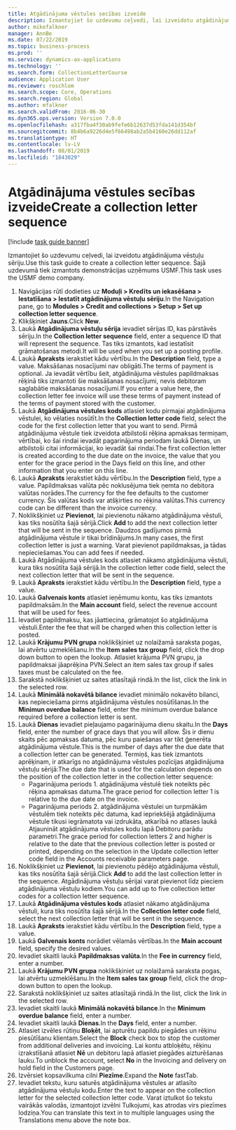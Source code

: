 ```yaml
---
title: Atgādinājuma vēstules secības izveide
description: Izmantojiet šo uzdevumu ceļvedi, lai izveidotu atgādinājuma vēstuļu sēriju.
author: mikefalkner
manager: AnnBe
ms.date: 07/22/2019
ms.topic: business-process
ms.prod: ''
ms.service: dynamics-ax-applications
ms.technology: ''
ms.search.form: CollectionLetterCourse
audience: Application User
ms.reviewer: roschlom
ms.search.scope: Core, Operations
ms.search.region: Global
ms.author: mfalkner
ms.search.validFrom: 2016-06-30
ms.dyn365.ops.version: Version 7.0.0
ms.openlocfilehash: a317fba4f30ab9fefe6b12637d53fda141d354bf
ms.sourcegitcommit: 8b4b6a9226d4e5f66498ab2a5b4160e26dd112af
ms.translationtype: HT
ms.contentlocale: lv-LV
ms.lasthandoff: 08/01/2019
ms.locfileid: "1843029"
---
```

# <a name="create-a-collection-letter-sequence"></a><span data-ttu-id="15d91-103">Atgādinājuma vēstules secības izveide</span><span class="sxs-lookup"><span data-stu-id="15d91-103">Create a collection letter sequence</span></span>

[!include [task guide banner](../../includes/task-guide-banner.md)]

<span data-ttu-id="15d91-104">Izmantojiet šo uzdevumu ceļvedi, lai izveidotu atgādinājuma vēstuļu sēriju.</span><span class="sxs-lookup"><span data-stu-id="15d91-104">Use this task guide to create a collection letter sequence.</span></span> <span data-ttu-id="15d91-105">Šajā uzdevumā tiek izmantots demonstrācijas uzņēmums USMF.</span><span class="sxs-lookup"><span data-stu-id="15d91-105">This task uses the USMF demo company.</span></span>

1. <span data-ttu-id="15d91-106">Navigācijas rūtī dodieties uz **Moduļi > Kredīts un iekasēšana > Iestatīšana > Iestatīt atgādinājuma vēstuļu sēriju**.</span><span class="sxs-lookup"><span data-stu-id="15d91-106">In the Navigation pane, go to **Modules > Credit and collections > Setup > Set up collection letter sequence**.</span></span>
2. <span data-ttu-id="15d91-107">Klikšķiniet **Jauns**.</span><span class="sxs-lookup"><span data-stu-id="15d91-107">Click **New**.</span></span>
3. <span data-ttu-id="15d91-108">Laukā **Atgādinājuma vēstuļu sērija** ievadiet sērijas ID, kas pārstāvēs sēriju.</span><span class="sxs-lookup"><span data-stu-id="15d91-108">In the **Collection letter sequence** field, enter a sequence ID that will represent the sequence.</span></span> <span data-ttu-id="15d91-109">Tas tiks izmantots, kad iestatīsit grāmatošanas metodi.</span><span class="sxs-lookup"><span data-stu-id="15d91-109">It will be used when you set up a posting profile.</span></span>
4. <span data-ttu-id="15d91-110">Laukā **Apraksts** ierakstiet kādu vērtību.</span><span class="sxs-lookup"><span data-stu-id="15d91-110">In the **Description** field, type a value.</span></span>  <span data-ttu-id="15d91-111">Maksāšanas nosacījumi nav obligāti.</span><span class="sxs-lookup"><span data-stu-id="15d91-111">The terms of payment is optional.</span></span> <span data-ttu-id="15d91-112">Ja ievadāt vērtību šeit, atgādinājuma vēstules papildmaksas rēķinā tiks izmantoti šie maksāšanas nosacījumi, nevis debitoram saglabātie maksāšanas nosacījumi.</span><span class="sxs-lookup"><span data-stu-id="15d91-112">If you enter a value here, the collection letter fee invoice will use these terms of payment instead of the terms of payment stored with the customer.</span></span>  
5. <span data-ttu-id="15d91-113">Laukā **Atgādinājuma vēstules kods** atlasiet kodu pirmajai atgādinājuma vēstulei, ko vēlaties nosūtīt.</span><span class="sxs-lookup"><span data-stu-id="15d91-113">In the **Collection letter code** field, select the code for the first collection letter that you want to send.</span></span> <span data-ttu-id="15d91-114">Pirmā atgādinājuma vēstule tiek izveidota atbilstoši rēķina apmaksas termiņam, vērtībai, ko šai rindai ievadāt pagarinājuma periodam laukā Dienas, un atbilstoši citai informācijai, ko ievadāt šai rindai.</span><span class="sxs-lookup"><span data-stu-id="15d91-114">The first collection letter is created according to the due date on the invoice, the value that you enter for the grace period in the Days field on this line, and other information that you enter on this line.</span></span>  
6. <span data-ttu-id="15d91-115">Laukā **Apraksts** ierakstiet kādu vērtību.</span><span class="sxs-lookup"><span data-stu-id="15d91-115">In the **Description** field, type a value.</span></span> <span data-ttu-id="15d91-116">Papildmaksas valūta pēc noklusējuma tiek ņemta no debitora valūtas norādes.</span><span class="sxs-lookup"><span data-stu-id="15d91-116">The currency for the fee defaults to the customer currency.</span></span> <span data-ttu-id="15d91-117">Šis valūtas kods var atšķirties no rēķina valūtas.</span><span class="sxs-lookup"><span data-stu-id="15d91-117">This currency code can be different than the invoice currency.</span></span>  
7. <span data-ttu-id="15d91-118">Noklikšķiniet uz **Pievienot**, lai pievienotu nākamo atgādinājuma vēstuli, kas tiks nosūtīta šajā sērijā.</span><span class="sxs-lookup"><span data-stu-id="15d91-118">Click **Add** to add the next collection letter that will be sent in the sequence.</span></span> <span data-ttu-id="15d91-119">Daudzos gadījumos pirmā atgādinājuma vēstule ir tikai brīdinājums.</span><span class="sxs-lookup"><span data-stu-id="15d91-119">In many cases, the first collection letter is just a warning.</span></span> <span data-ttu-id="15d91-120">Varat pievienot papildmaksas, ja tādas nepieciešamas.</span><span class="sxs-lookup"><span data-stu-id="15d91-120">You can add fees if needed.</span></span>  
8. <span data-ttu-id="15d91-121">Laukā Atgādinājuma vēstules kods atlasiet nākamo atgādinājuma vēstuli, kura tiks nosūtīta šajā sērijā.</span><span class="sxs-lookup"><span data-stu-id="15d91-121">In the collection letter code field, select the next collection letter that will be sent in the sequence.</span></span>
9. <span data-ttu-id="15d91-122">Laukā **Apraksts** ierakstiet kādu vērtību.</span><span class="sxs-lookup"><span data-stu-id="15d91-122">In the **Description** field, type a value.</span></span>
10. <span data-ttu-id="15d91-123">Laukā **Galvenais konts** atlasiet ieņēmumu kontu, kas tiks izmantots papildmaksām.</span><span class="sxs-lookup"><span data-stu-id="15d91-123">In the **Main account** field, select the revenue account that will be used for fees.</span></span>
11. <span data-ttu-id="15d91-124">Ievadiet papildmaksu, kas jāattiecina, grāmatojot šo atgādinājuma vēstuli.</span><span class="sxs-lookup"><span data-stu-id="15d91-124">Enter the fee that will be charged when this collection letter is posted.</span></span>
12. <span data-ttu-id="15d91-125">Laukā **Krājumu PVN grupa** noklikšķiniet uz nolaižamā saraksta pogas, lai atvērtu uzmeklēšanu.</span><span class="sxs-lookup"><span data-stu-id="15d91-125">In the **Item sales tax group** field, click the drop down button to open the lookup.</span></span> <span data-ttu-id="15d91-126">Atlasiet krājuma PVN grupu, ja papildmaksai jāaprēķina PVN.</span><span class="sxs-lookup"><span data-stu-id="15d91-126">Select an item sales tax group if sales taxes must be calculated on the fee.</span></span>  
13. <span data-ttu-id="15d91-127">Sarakstā noklikšķiniet uz saites atlasītajā rindā.</span><span class="sxs-lookup"><span data-stu-id="15d91-127">In the list, click the link in the selected row.</span></span>
14. <span data-ttu-id="15d91-128">Laukā **Minimālā nokavētā bilance** ievadiet minimālo nokavēto bilanci, kas nepieciešama pirms atgādinājuma vēstules nosūtīšanas.</span><span class="sxs-lookup"><span data-stu-id="15d91-128">In the **Minimun overdue balance** field, enter the minimum overdue balance required before a collection letter is sent.</span></span>
15. <span data-ttu-id="15d91-129">Laukā **Dienas** ievadiet pieļaujamo pagarinājuma dienu skaitu.</span><span class="sxs-lookup"><span data-stu-id="15d91-129">In the **Days** field, enter the number of grace days that you will allow.</span></span> <span data-ttu-id="15d91-130">Šis ir dienu skaits pēc apmaksas datuma, pēc kuru paiešanas var tikt ģenerēta atgādinājuma vēstule.</span><span class="sxs-lookup"><span data-stu-id="15d91-130">This is the number of days after the due date that a collection letter can be generated.</span></span> <span data-ttu-id="15d91-131">Termiņš, kas tiek izmantots aprēķinam, ir atkarīgs no atgādinājuma vēstules pozīcijas atgādinājuma vēstuļu sērijā:</span><span class="sxs-lookup"><span data-stu-id="15d91-131">The due date that is used for the calculation depends on the position of the collection letter in the collection letter sequence:</span></span>
    - <span data-ttu-id="15d91-132">Pagarinājuma periods 1. atgādinājuma vēstulē tiek noteikts pēc rēķina apmaksas datuma.</span><span class="sxs-lookup"><span data-stu-id="15d91-132">The grace period for collection letter 1 is relative to the due date on the invoice.</span></span>
    - <span data-ttu-id="15d91-133">Pagarinājuma periods 2. atgādinājuma vēstulei un turpmākām vēstulēm tiek noteikts pēc datuma, kad iepriekšējā atgādinājuma vēstule tikusi iegrāmatota vai izdrukāta, atkarībā no atlases laukā Atjaunināt atgādinājuma vēstules kodu lapā Debitoru parādu parametri.</span><span class="sxs-lookup"><span data-stu-id="15d91-133">The grace period for collection letters 2 and higher is relative to the date that the previous collection letter is posted or printed, depending on the selection in the Update collection letter code field in the Accounts receivable parameters page.</span></span>  
16. <span data-ttu-id="15d91-134">Noklikšķiniet uz **Pievienot**, lai pievienotu pēdējo atgādinājuma vēstuli, kas tiks nosūtīta šajā sērijā.</span><span class="sxs-lookup"><span data-stu-id="15d91-134">Click **Add** to add the last collection letter in the sequence.</span></span> <span data-ttu-id="15d91-135">Atgādinājuma vēstuļu sērijai varat pievienot līdz pieciem atgādinājuma vēstuļu kodiem.</span><span class="sxs-lookup"><span data-stu-id="15d91-135">You can add up to five collection letter codes for a collection letter sequence.</span></span>  
17. <span data-ttu-id="15d91-136">Laukā **Atgādinājuma vēstules kods** atlasiet nākamo atgādinājuma vēstuli, kura tiks nosūtīta šajā sērijā.</span><span class="sxs-lookup"><span data-stu-id="15d91-136">In the **Collection letter code** field, select the next collection letter that will be sent in the sequence.</span></span>
18. <span data-ttu-id="15d91-137">Laukā **Apraksts** ierakstiet kādu vērtību.</span><span class="sxs-lookup"><span data-stu-id="15d91-137">In the **Description** field, type a value.</span></span>
19. <span data-ttu-id="15d91-138">Laukā **Galvenais konts** norādiet vēlamās vērtības.</span><span class="sxs-lookup"><span data-stu-id="15d91-138">In the **Main account** field, specify the desired values.</span></span>
20. <span data-ttu-id="15d91-139">Ievadiet skaitli laukā **Papildmaksas valūta**.</span><span class="sxs-lookup"><span data-stu-id="15d91-139">In the **Fee in currency** field, enter a number.</span></span>
21. <span data-ttu-id="15d91-140">Laukā **Krājumu PVN grupa** noklikšķiniet uz nolaižamā saraksta pogas, lai atvērtu uzmeklēšanu.</span><span class="sxs-lookup"><span data-stu-id="15d91-140">In the **Item sales tax group** field, click the drop-down button to open the lookup.</span></span>
22. <span data-ttu-id="15d91-141">Sarakstā noklikšķiniet uz saites atlasītajā rindā.</span><span class="sxs-lookup"><span data-stu-id="15d91-141">In the list, click the link in the selected row.</span></span>
23. <span data-ttu-id="15d91-142">Ievadiet skaitli laukā **Minimālā nokavētā bilance**.</span><span class="sxs-lookup"><span data-stu-id="15d91-142">In the **Minimum overdue balance** field, enter a number.</span></span>
24. <span data-ttu-id="15d91-143">Ievadiet skaitli laukā **Dienas**.</span><span class="sxs-lookup"><span data-stu-id="15d91-143">In the **Days** field, enter a number.</span></span>
25. <span data-ttu-id="15d91-144">Atlasiet izvēles rūtiņu **Bloķēt**, lai apturētu papildu piegādes un rēķinu piesūtīšanu klientam.</span><span class="sxs-lookup"><span data-stu-id="15d91-144">Select the **Block** check box to stop the customer from additional deliveries and invoicing.</span></span> <span data-ttu-id="15d91-145">Lai kontu atbloķētu, rēķinu izrakstīšanā atlasiet **Nē** un debitoru lapā atlasiet piegādes aizturēšanas lauku.</span><span class="sxs-lookup"><span data-stu-id="15d91-145">To unblock the account, select **No** in the Invoicing and delivery on hold field in the Customers page.</span></span>  
26. <span data-ttu-id="15d91-146">Izvērsiet kopsavilkuma cilni **Piezīme**.</span><span class="sxs-lookup"><span data-stu-id="15d91-146">Expand the **Note** fastTab.</span></span>
27. <span data-ttu-id="15d91-147">Ievadiet tekstu, kuru saturēs atgādinājuma vēstules ar atlasīto atgādinājuma vēstuļu kodu.</span><span class="sxs-lookup"><span data-stu-id="15d91-147">Enter the text to appear on the collection letter for the selected collection letter code.</span></span> <span data-ttu-id="15d91-148">Varat iztulkot šo tekstu vairākās valodās, izmantojot izvēlni Tulkojumi, kas atrodas virs piezīmes lodziņa.</span><span class="sxs-lookup"><span data-stu-id="15d91-148">You can translate this text in to multiple languages using the Translations menu above the note box.</span></span>  


